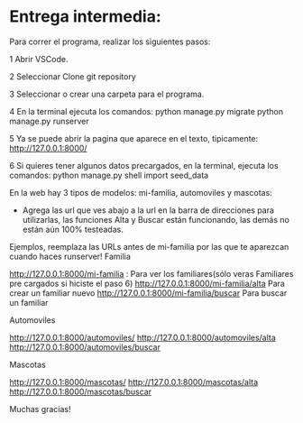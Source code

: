 # Entrega intermedia:
Para correr el programa, realizar los siguientes pasos:

1 Abrir VSCode.

2 Seleccionar Clone git repository

3 Seleccionar o crear una carpeta para el programa.

4 En la terminal ejecuta los comandos:
  python manage.py migrate
  python manage.py runserver
 
5 Ya se puede abrir la pagina que aparece en el texto, tipicamente: http://127.0.0.1:8000/

6  Si quieres tener algunos datos precargados, en la terminal, ejecuta los comandos:
  python manage.py shell
  import seed_data
  
En la web hay 3 tipos de modelos: mi-familia, automoviles y mascotas:
- Agrega las url que ves abajo a la url en la barra de direcciones para utilizarlas, las funciones Alta y Buscar están funcionando, las demás no están aún 100% testeadas.

Ejemplos, reemplaza las URLs antes de mi-familia por las que te aparezcan cuando haces runserver!
Familia

http://127.0.0.1:8000/mi-familia : Para ver los familiares(sólo veras Familiares pre cargados si hiciste el paso 6)
http://127.0.0.1:8000/mi-familia/alta Para crear un familiar nuevo
http://127.0.0.1:8000/mi-familia/buscar Para buscar un familiar

Automoviles

http://127.0.0.1:8000/automoviles/
http://127.0.0.1:8000/automoviles/alta
http://127.0.0.1:8000/automoviles/buscar

Mascotas

http://127.0.0.1:8000/mascotas/
http://127.0.0.1:8000/mascotas/alta
http://127.0.0.1:8000/mascotas/buscar

Muchas gracias!
